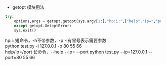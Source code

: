 * getopt 模块用法 
```python
try:
    options,args = getopt.getopt(sys.argv[1:],"hp:i:",["help","ip=","port="])
    except getopt.GetoptError:
    sys.exit()
```
hp:i: 短命令，-h不带参数，-p -i有冒号表示需要参数  
python test.py -i 127.0.0.1 -p 80 55 66  
help/ip=/port 长命令，--help --ip= --port
python test.py --ip=127.0.0.1 --port=80 55 66
